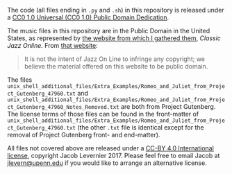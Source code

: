 The code (all files ending in `.py` and `.sh`) in this repository is released under a [CC0 1.0 Universal (CC0 1.0) Public Domain Dedication](https://creativecommons.org/publicdomain/zero/1.0/).

The music files in this repository are in the Public Domain in the United States, as represented by [the website from which I gathered them](http://www.jazz-on-line.com/artists/Dave_Brubeck.htm), *Classic Jazz Online.* From [that website](http://www.jazz-on-line.com/Miscelleanous.htm):

> It is not the intent of Jazz On Line to infringe any copyright; we believe the material offered on this website to be public domain.

The files `unix_shell_additional_files/Extra_Examples/Romeo_and_Juliet_from_Project_Gutenberg_47960.txt` and `unix_shell_additional_files/Extra_Examples/Romeo_and_Juliet_from_Project_Gutenberg_47960_Notes_Removed.txt` are both from Project Gutenberg. The license terms of those files can be found in the front-matter of `unix_shell_additional_files/Extra_Examples/Romeo_and_Juliet_from_Project_Gutenberg_47960.txt` (the other `.txt` file is identical except for the removal of Project Gutenberg front- and end-matter).

All files not covered above are released under a [CC-BY 4.0 International license](https://creativecommons.org/licenses/by/4.0/), copyright Jacob Levernier 2017. Please feel free to email Jacob at <jlevern@upenn.edu> if you would like to arrange an alternative license.